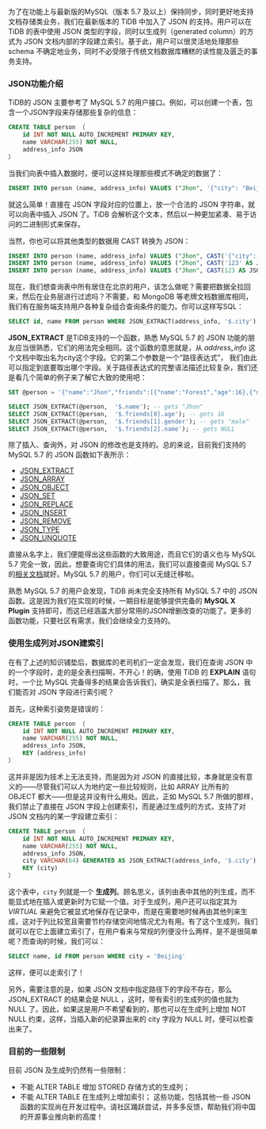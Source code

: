 为了在功能上与最新版的MySQL（版本 5.7 及以上）保持同步，同时更好地支持文档存储类业务，我们在最新版本的 TiDB 中加入了 JSON 的支持。用户可以在 TiDB 的表中使用 JSON 类型的字段，同时以生成列（generated column）的方式为 JSON 文档内部的字段建立索引。基于此，用户可以很灵活地处理那些 schema 不确定地业务，同时不必受限于传统文档数据库糟糕的读性能及匮乏的事务支持。

### JSON功能介绍
TiDB的 JSON 主要参考了 MySQL 5.7 的用户接口。例如，可以创建一个表，包含一个JSON字段来存储那些复杂的信息：
```sql
CREATE TABLE person （
    id INT NOT NULL AUTO_INCREMENT PRIMARY KEY,
    name VARCHAR(255) NOT NULL,
    address_info JSON
）
```
当我们向表中插入数据时，便可以这样处理那些模式不确定的数据了：
```sql
INSERT INTO person (name, address_info) VALUES ("Jhon", '{"city": "Beijing"}');
```
就这么简单！直接在 JSON 字段对应的位置上，放一个合法的 JSON 字符串，就可以向表中插入 JSON 了。TiDB 会解析这个文本，然后以一种更加紧凑、易于访问的二进制形式来保存。

当然，你也可以将其他类型的数据用 CAST 转换为 JSON：
```sql
INSERT INTO person (name, address_info) VALUES ("Jhon", CAST('{"city": "Beijing"}' AS JSON));
INSERT INTO person (name, address_info) VALUES ("Jhon", CAST('123' AS JSON));
INSERT INTO person (name, address_info) VALUES ("Jhon", CAST(123 AS JSON));
```

现在，我们想查询表中所有居住在北京的用户，该怎么做呢？需要把数据全拉回来，然后在业务层进行过滤吗？不需要，和 MongoDB 等老牌文档数据库相同，我们有在服务端支持用户各种复杂组合查询条件的能力。你可以这样写SQL：
```sql
SELECT id, name FROM person WHERE JSON_EXTRACT(address_info, '$.city') = 'Beijing');
```
**JSON_EXTRACT** 是TiDB支持的一个函数，熟悉 MySQL 5.7 的 JSON 功能的朋友应当很熟悉，它们的用法完全相同。这个函数的意思就是，从 *address_info* 这个文档中取出名为city这个字段。它的第二个参数是一个“路径表达式”， 我们由此可以指定到底要取出哪个字段。关于路径表达式的完整语法描述比较复杂，我们还是看几个简单的例子来了解它大致的使用吧：
```sql
SET @person = '{"name":"Jhon","friends":[{"name":"Forest","age":16},{"name":"Zhang San","gender":"male"}]}';

SELECT JSON_EXTRACT(@person,  '$.name'); -- gets "Jhon"
SELECT JSON_EXTRACT(@person,  '$.friends[0].age'); -- gets 16
SELECT JSON_EXTRACT(@person,  '$.friends[1].gender'); -- gets "male"
SELECT JSON_EXTRACT(@person,  '$.friends[2].name'); -- gets NULL
```

除了插入、查询外，对 JSON 的修改也是支持的。总的来说，目前我们支持的 MySQL 5.7 的 JSON 函数如下表所示：
* [JSON_EXTRACT](https://dev.mysql.com/doc/refman/5.7/en/json-search-functions.html#function_json-extract)
* [JSON_ARRAY](https://dev.mysql.com/doc/refman/5.7/en/json-creation-functions.html#function_json-array)
* [JSON_OBJECT](https://dev.mysql.com/doc/refman/5.7/en/json-creation-functions.html#function_json-object)
* [JSON_SET](https://dev.mysql.com/doc/refman/5.7/en/json-modification-functions.html#function_json-set)
* [JSON_REPLACE](https://dev.mysql.com/doc/refman/5.7/en/json-modification-functions.html#function_json-replace)
* [JSON_INSERT](https://dev.mysql.com/doc/refman/5.7/en/json-modification-functions.html#function_json-insert)
* [JSON_REMOVE](https://dev.mysql.com/doc/refman/5.7/en/json-modification-functions.html#function_json-remove)
* [JSON_TYPE](https://dev.mysql.com/doc/refman/5.7/en/json-attribute-functions.html#function_json-type)
* [JSON_UNQUOTE](https://dev.mysql.com/doc/refman/5.7/en/json-modification-functions.html#function_json-unquote)

直接从名字上，我们便能得出这些函数的大致用途，而且它们的语义也与 MySQL 5.7 完全一致，因此，想要查询它们具体的用法，我们可以直接查阅 MySQL 5.7 的[相关文档](https://dev.mysql.com/doc/refman/5.7/en/json-functions.html)就好。MySQL 5.7 的用户，你们可以无缝迁移啦。

熟悉 MySQL 5.7 的用户会发现，TiDB 尚未完全支持所有 MySQL 5.7 中的 JSON 函数。这是因为我们在实现的时候，一期目标是能够提供完备的 **MySQL X Plugin** 支持即可，而这已经涵盖大部分常用的JSON增删改查的功能了。更多的函数功能，只要社区有需求，我们会继续全力支持的。

### 使用生成列对JSON建索引
在有了上述的知识铺垫后，数据库的老司机们一定会发现，我们在查询 JSON 中的一个字段时，走的是全表扫描啊，不开心！的确，使用 TiDB 的 **EXPLAIN** 语句时，一个比 MySQL 完备得多的结果会告诉我们，确实是全表扫描了。那么，我们能否对 JSON 字段进行索引呢？

首先，这种索引姿势是错误的：
```sql
CREATE TABLE person （
    id INT NOT NULL AUTO_INCREMENT PRIMARY KEY,
    name VARCHAR(255) NOT NULL,
    address_info JSON,
    KEY (address_info)
）
```
这并非是因为技术上无法支持，而是因为对 JSON 的直接比较，本身就是没有意义的——尽管我们可以人为地约定一些比较规则，比如 ARRAY 比所有的 OBJECT 都大——但是这并没有什么用处。因此，正如 MySQL 5.7 所做的那样，我们禁止了直接在 JSON 字段上创建索引，而是通过生成列的方式，支持了对 JSON 文档内的某一字段建立索引：
```sql
CREATE TABLE person （
    id INT NOT NULL AUTO_INCREMENT PRIMARY KEY,
    name VARCHAR(255) NOT NULL,
    address_info JSON,
    city VARCHAR(64) GENERATED AS JSON_EXTRACT(address_info, '$.city') VIRTUAL,
    KEY (city)
）
```
这个表中，`city` 列就是一个 **生成列**。顾名思义，该列由表中其他的列生成，而不能显式地在插入或更新时为它赋一个值。对于生成列，用户还可以指定其为 *VIRTUAL* 来避免它被显式地保存在记录中，而是在需要地时候再由其他列来生成，这对于列比较宽且需要节约存储空间地情况尤为有用。有了这个生成列，我们就可以在它上面建立索引了，在用户看来与常规的列便没什么两样，是不是很简单呢？而查询的时候，我们可以：
```sql
SELECT name, id FROM person WHERE city = 'Beijing'
```
这样，便可以走索引了！

另外，需要注意的是，如果 JSON 文档中指定路径下的字段不存在，那么 JSON_EXTRACT 的结果会是 NULL ，这时，带有索引的生成列的值也就为 NULL 了。因此，如果这是用户不希望看到的，那也可以在生成列上增加 NOT NULL 约束，这样，当插入新的纪录算出来的 city 字段为 NULL 时，便可以检查出来了。

### 目前的一些限制
目前 JSON 及生成列仍然有一些限制：
* 不能 ALTER TABLE 增加 STORED 存储方式的生成列；
* 不能 ALTER TABLE 在生成列上增加索引；
这些功能，包括其他一些 JSON 函数的实现尚在开发过程中。请社区踊跃尝试，并多多反馈，帮助我们将中国的开源事业推向新的高度！
